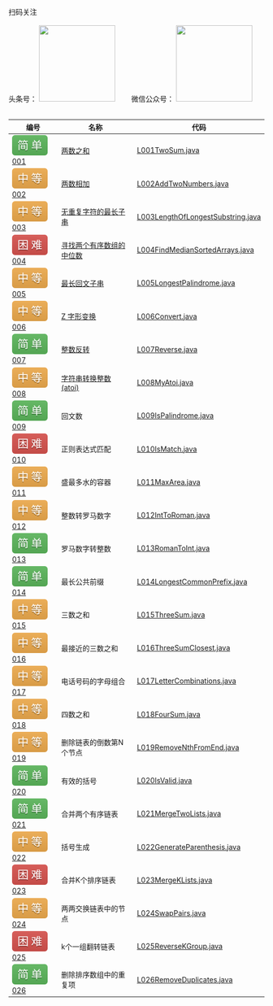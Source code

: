 扫码关注
<br>
<br>
头条号：
<img src="http://java-code.net/img/toutiao.jpeg" width = "150" height = "150"/>　　
微信公众号：
<img src="http://java-code.net/img/weixin.jpg" width = "150" height = "150"/>
<br>
<br>

|编号|名称|代码|
|----|---|----|
|[![](./img/easy.svg) 001](https://leetcode-cn.com/problems/two-sum/)|[两数之和](http://java-code.net/article/detail/11)|[L001TwoSum.java](https://github.com/ybjx/Leetcode/blob/master/solution/src/main/java/com/ybjx/leetcode/solution/L001TwoSum.java)|
|[![](./img/middle.svg) 002](https://leetcode-cn.com/problems/add-two-numbers/)|[两数相加](http://java-code.net/article/detail/12)|[L002AddTwoNumbers.java](https://github.com/ybjx/Leetcode/blob/master/solution/src/main/java/com/ybjx/leetcode/solution/L002AddTwoNumbers.java)|
|[![](./img/middle.svg) 003](https://leetcode-cn.com/problems/longest-substring-without-repeating-characters/)|[无重复字符的最长子串](http://java-code.net/article/detail/13)|[L003LengthOfLongestSubstring.java](https://github.com/ybjx/Leetcode/blob/master/solution/src/main/java/com/ybjx/leetcode/solution/L003LengthOfLongestSubstring.java)|
|[![](./img/hard.svg) 004](https://leetcode-cn.com/problems/median-of-two-sorted-arrays/)|[寻找两个有序数组的中位数](http://java-code.net/article/detail/14)|[L004FindMedianSortedArrays.java](https://github.com/ybjx/Leetcode/blob/master/solution/src/main/java/com/ybjx/leetcode/solution/L004FindMedianSortedArrays.java)|
|[![](./img/middle.svg) 005](https://leetcode-cn.com/problems/longest-palindromic-substring/)|[最长回文子串](http://java-code.net/article/detail/15)|[L005LongestPalindrome.java](https://github.com/ybjx/Leetcode/blob/master/solution/src/main/java/com/ybjx/leetcode/solution/L005LongestPalindrome.java)|
|[![](./img/middle.svg) 006](https://leetcode-cn.com/problems/zigzag-conversion/)|[Z 字形变换](http://java-code.net/article/detail/16)|[L006Convert.java](https://github.com/ybjx/Leetcode/blob/master/solution/src/main/java/com/ybjx/leetcode/solution/L006Convert.java)|
|[![](./img/easy.svg) 007](https://leetcode-cn.com/problems/reverse-integer/)|[整数反转](http://java-code.net/article/detail/17)|[L007Reverse.java](https://github.com/ybjx/Leetcode/blob/master/solution/src/main/java/com/ybjx/leetcode/solution/L007Reverse.java)|
|[![](./img/middle.svg) 008](https://leetcode-cn.com/problems/string-to-integer-atoi/)|[字符串转换整数 (atoi)](http://java-code.net/article/detail/18)|[L008MyAtoi.java](https://github.com/ybjx/Leetcode/blob/master/solution/src/main/java/com/ybjx/leetcode/solution/L008MyAtoi.java)|
|[![](./img/easy.svg) 009](https://leetcode-cn.com/problems/palindrome-number/submissions/)|回文数|[L009IsPalindrome.java](https://github.com/ybjx/Leetcode/blob/master/solution/src/main/java/com/ybjx/leetcode/solution/L009IsPalindrome.java)|
|[![](./img/hard.svg) 010](https://leetcode-cn.com/problems/regular-expression-matching/)|正则表达式匹配|[L010IsMatch.java](https://github.com/ybjx/Leetcode/blob/master/solution/src/main/java/com/ybjx/leetcode/solution/L010IsMatch.java)|
|[![](./img/middle.svg) 011](https://leetcode-cn.com/problems/container-with-most-water/submissions/)|盛最多水的容器|[L011MaxArea.java](https://github.com/ybjx/Leetcode/blob/master/solution/src/main/java/com/ybjx/leetcode/solution/L011MaxArea.java)|
|[![](./img/middle.svg) 012](https://leetcode-cn.com/problems/integer-to-roman/)|整数转罗马数字|[L012IntToRoman.java](https://github.com/ybjx/Leetcode/blob/master/solution/src/main/java/com/ybjx/leetcode/solution/L012IntToRoman.java)|
|[![](./img/easy.svg) 013](https://leetcode-cn.com/problems/roman-to-integer/)|罗马数字转整数|[L013RomanToInt.java](https://github.com/ybjx/Leetcode/blob/master/solution/src/main/java/com/ybjx/leetcode/solution/L013RomanToInt.java)|
|[![](./img/easy.svg) 014](https://leetcode-cn.com/problems/longest-common-prefix/)|最长公共前缀|[L014LongestCommonPrefix.java](https://github.com/ybjx/Leetcode/blob/master/solution/src/main/java/com/ybjx/leetcode/solution/L014LongestCommonPrefix.java)|
|[![](./img/middle.svg) 015](https://leetcode-cn.com/problems/3sum/)|三数之和|[L015ThreeSum.java](https://github.com/ybjx/Leetcode/blob/master/solution/src/main/java/com/ybjx/leetcode/solution/L015ThreeSum.java)|
|[![](./img/middle.svg) 016](https://leetcode-cn.com/problems/3sum-closest/)|最接近的三数之和|[L016ThreeSumClosest.java](https://github.com/ybjx/Leetcode/blob/master/solution/src/main/java/com/ybjx/leetcode/solution/L016ThreeSumClosest.java)|
|[![](./img/middle.svg) 017](https://leetcode-cn.com/problems/letter-combinations-of-a-phone-number/)|电话号码的字母组合|[L017LetterCombinations.java](https://github.com/ybjx/Leetcode/blob/master/solution/src/main/java/com/ybjx/leetcode/solution/L017LetterCombinations.java)|
|[![](./img/middle.svg) 018](https://leetcode-cn.com/problems/4sum/)|四数之和|[L018FourSum.java](https://github.com/ybjx/Leetcode/blob/master/solution/src/main/java/com/ybjx/leetcode/solution/L018FourSum.java)|
|[![](./img/middle.svg) 019](https://leetcode-cn.com/problems/remove-nth-node-from-end-of-list/)|删除链表的倒数第N个节点|[L019RemoveNthFromEnd.java](https://github.com/ybjx/Leetcode/blob/master/solution/src/main/java/com/ybjx/leetcode/solution/L019RemoveNthFromEnd.java)|
|[![](./img/easy.svg) 020](https://leetcode-cn.com/problems/valid-parentheses/)|有效的括号|[L020IsValid.java](https://github.com/ybjx/Leetcode/blob/master/solution/src/main/java/com/ybjx/leetcode/solution/L020IsValid.java)|
|[![](./img/easy.svg) 021](https://leetcode-cn.com/problems/merge-two-sorted-lists/)|合并两个有序链表|[L021MergeTwoLists.java](https://github.com/ybjx/Leetcode/blob/master/solution/src/main/java/com/ybjx/leetcode/solution/L021MergeTwoLists.java)|
|[![](./img/middle.svg) 022](https://leetcode-cn.com/problems/generate-parentheses/)|括号生成|[L022GenerateParenthesis.java](https://github.com/ybjx/Leetcode/blob/master/solution/src/main/java/com/ybjx/leetcode/solution/L022GenerateParenthesis.java)|
|[![](./img/hard.svg) 023](https://leetcode-cn.com/problems/merge-k-sorted-lists/)|合并K个排序链表|[L023MergeKLists.java](https://github.com/ybjx/Leetcode/blob/master/solution/src/main/java/com/ybjx/leetcode/solution/L023MergeKLists.java)|
|[![](./img/middle.svg) 024](https://leetcode-cn.com/problems/swap-nodes-in-pairs/)|两两交换链表中的节点|[L024SwapPairs.java](https://github.com/ybjx/Leetcode/blob/master/solution/src/main/java/com/ybjx/leetcode/solution/L024SwapPairs.java)|
|[![](./img/hard.svg) 025](https://leetcode-cn.com/problems/reverse-nodes-in-k-group/)|k个一组翻转链表|[L025ReverseKGroup.java](https://github.com/ybjx/Leetcode/blob/master/solution/src/main/java/com/ybjx/leetcode/solution/L025ReverseKGroup.java)|
|[![](./img/easy.svg) 026](https://leetcode-cn.com/problems/remove-duplicates-from-sorted-array/)|删除排序数组中的重复项|[L026RemoveDuplicates.java](https://github.com/ybjx/Leetcode/blob/master/solution/src/main/java/com/ybjx/leetcode/solution/L026RemoveDuplicates.java)|
